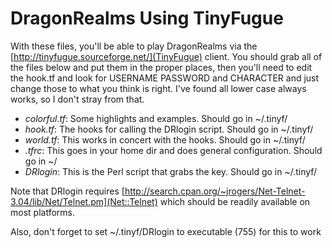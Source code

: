 # DragonRealms Using TinyFugue
With these files, you'll be able to play DragonRealms via the
[http://tinyfugue.sourceforge.net/](TinyFugue) client. You should grab
all of the files below and put them in the proper places, then you'll
need to edit the hook.tf and look for USERNAME PASSWORD and CHARACTER
and just change those to what you think is right. I've found all lower
case always works, so I don't stray from that. 

- *colorful.tf*: Some highlights and examples. Should go in ~/.tinyf/
- *hook.tf*: The hooks for calling the DRlogin script. Should go in ~/.tinyf/
- *world.tf*: This works in concert with the hooks. Should go in ~/.tinyf/
- *.tfrc*: This goes in your home dir and does general configuration. Should go in ~/
- *DRlogin*: This is the Perl script that grabs the key. Should go in ~/.tinyf/

Note that DRlogin requires
[http://search.cpan.org/~jrogers/Net-Telnet-3.04/lib/Net/Telnet.pm](Net::Telnet)
which should be readily available on most platforms.

Also, don't forget to set ~/.tinyf/DRlogin to executable (755) for
this to work
